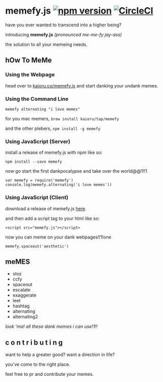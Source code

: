 # memefy.js [![npm version](https://badge.fury.io/js/memefy.svg)](https://badge.fury.io/js/memefy) [![CircleCI](https://circleci.com/gh/Kaioru/memefy.js.svg?style=svg)](https://circleci.com/gh/Kaioru/memefy.js)
have you ever wanted to transcend into a higher being?

introducing **memefy.js** *(pronounced me-me-fy jay-ass)*

the solution to all your memeing needs.

## hOw To MeMe
### Using the Webpage
head over to [kaioru.co/memefy.js](http://kaioru.co/memefy.js) and start danking your undank memes.
### Using the Command Line
```
memefy alternating "i love memes"
```
for you mac memers, `brew install kaioru/tap/memefy`

and the other plebers, `npm install -g memefy`
### Using JavaScript (Server)
install a release of memefy.js with npm like so:
```
npm install --save memefy
```
now go start the first dankpocalypse and take over the world@@1!!1
```
var memefy = require('memefy')
console.log(memefy.alternating('i love memes'))
```
### Using JavaScript (Client)
download a release of memefy.js [here](https://github.com/Kaioru/memefy.js/releases).

and then add a script tag to your html like so:
```
<script src="memefy.js"></script>
```
now you can meme on your dank webpages!!1!one
```
memefy.spaceout('aesthetic')
```

## meMES
* stoz
* ccfy
* spaceout
* escalate
* exaggerate
* leet
* hashtag
* alternating
* alternating2

*look 'ma! all these dank memes i can use!1!!*

## c o n t r i b u t i n g
want to help a greater good? want a direction in life?

you've come to the right place.

feel free to pr and contribute your memes.
